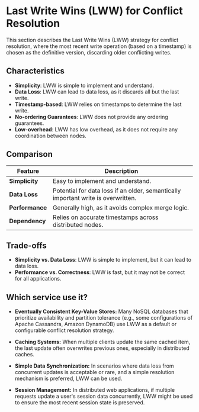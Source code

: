 # Last Write Wins (LWW) for Conflict Resolution



This section describes the Last Write Wins (LWW) strategy for conflict resolution, where the most recent write operation (based on a timestamp) is chosen as the definitive version, discarding older conflicting writes.

## Characteristics

- **Simplicity**: LWW is simple to implement and understand.
- **Data Loss**: LWW can lead to data loss, as it discards all but the last write.
- **Timestamp-based**: LWW relies on timestamps to determine the last write.
- **No-ordering Guarantees**: LWW does not provide any ordering guarantees.
- **Low-overhead**: LWW has low overhead, as it does not require any coordination between nodes.

## Comparison

| Feature | Description |
|---|---|
| **Simplicity** | Easy to implement and understand. |
| **Data Loss** | Potential for data loss if an older, semantically important write is overwritten. |
| **Performance** | Generally high, as it avoids complex merge logic. |
| **Dependency** | Relies on accurate timestamps across distributed nodes. |

## Trade-offs

- **Simplicity vs. Data Loss**: LWW is simple to implement, but it can lead to data loss.
- **Performance vs. Correctness**: LWW is fast, but it may not be correct for all applications.

## Which service use it?



-   **Eventually Consistent Key-Value Stores:** Many NoSQL databases that prioritize availability and partition tolerance (e.g., some configurations of Apache Cassandra, Amazon DynamoDB) use LWW as a default or configurable conflict resolution strategy.

-   **Caching Systems:** When multiple clients update the same cached item, the last update often overwrites previous ones, especially in distributed caches.

-   **Simple Data Synchronization:** In scenarios where data loss from concurrent updates is acceptable or rare, and a simple resolution mechanism is preferred, LWW can be used.

-   **Session Management:** In distributed web applications, if multiple requests update a user's session data concurrently, LWW might be used to ensure the most recent session state is preserved.
